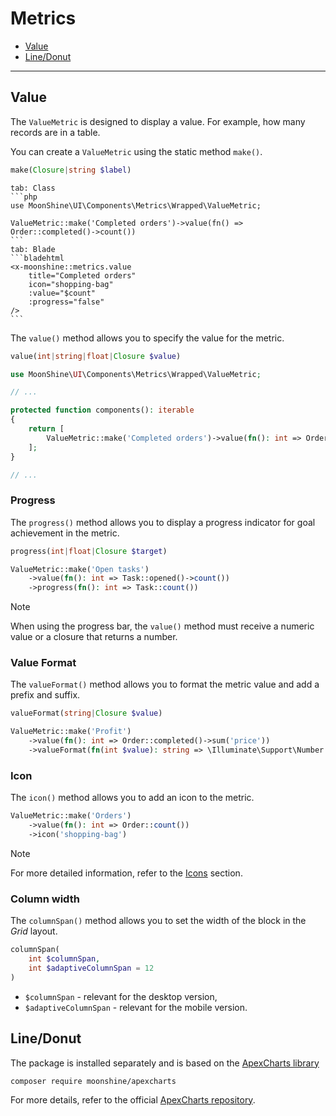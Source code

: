 # Metrics

- [Value](#value)
- [Line/Donut](#line-donut)

---

<a name="value"></a>
## Value

The `ValueMetric` is designed to display a value. For example, how many records are in a table.

You can create a `ValueMetric` using the static method `make()`.

```php
make(Closure|string $label)
```

~~~tabs
tab: Class
```php
use MoonShine\UI\Components\Metrics\Wrapped\ValueMetric;

ValueMetric::make('Completed orders')->value(fn() => Order::completed()->count())
```
tab: Blade
```bladehtml
<x-moonshine::metrics.value
    title="Completed orders"
    icon="shopping-bag"
    :value="$count"
    :progress="false"
/>
```
~~~

The `value()` method allows you to specify the value for the metric.

```php
value(int|string|float|Closure $value)
```

```php
use MoonShine\UI\Components\Metrics\Wrapped\ValueMetric;

// ...

protected function components(): iterable
{
    return [
        ValueMetric::make('Completed orders')->value(fn(): int => Order::completed()->count())
    ];
}

// ...
```

<a name="progress"></a>
### Progress

The `progress()` method allows you to display a progress indicator for goal achievement in the metric.

```php
progress(int|float|Closure $target)
```

```php
ValueMetric::make('Open tasks')
    ->value(fn(): int => Task::opened()->count())
    ->progress(fn(): int => Task::count())
```

> [!NOTE]
> When using the progress bar, the `value()` method must receive a numeric value or a closure that returns a number.

<a name="value-format"></a>
### Value Format

The `valueFormat()` method allows you to format the metric value and add a prefix and suffix.

```php
valueFormat(string|Closure $value)
```

```php
ValueMetric::make('Profit')
    ->value(fn(): int => Order::completed()->sum('price'))
    ->valueFormat(fn(int $value): string => \Illuminate\Support\Number::forHumans($value))
```

<a name="icon"></a>
### Icon

The `icon()` method allows you to add an icon to the metric.

```php
ValueMetric::make('Orders')
    ->value(fn(): int => Order::count())
    ->icon('shopping-bag')
```

> [!NOTE]
> For more detailed information, refer to the [Icons](/docs/{{version}}/appearance/icons) section.

<a name="column-span"></a>
### Column width

The `columnSpan()` method allows you to set the width of the block in the *Grid* layout.

```php
columnSpan(
    int $columnSpan,
    int $adaptiveColumnSpan = 12
)
```

- `$columnSpan` - relevant for the desktop version,
- `$adaptiveColumnSpan` - relevant for the mobile version.

<a name="line-donut"></a>
## Line/Donut

The package is installed separately and is based on the [ApexCharts library](https://apexcharts.com/)

```shell
composer require moonshine/apexcharts
```

For more details, refer to the official [ApexCharts repository](https://github.com/moonshine-software/apexcharts).
